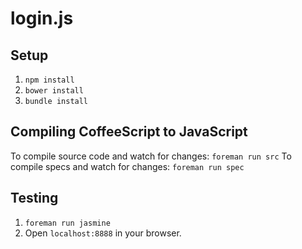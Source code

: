 # login.js

## Setup
1. `npm install`
2. `bower install`
3. `bundle install`

## Compiling CoffeeScript to JavaScript
To compile source code and watch for changes: `foreman run src`
To compile specs and watch for changes: `foreman run spec`

## Testing
1. `foreman run jasmine`
2. Open `localhost:8888` in your browser.
